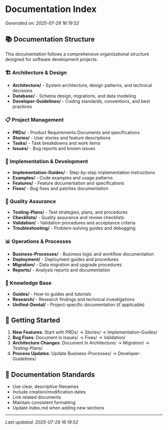 # Documentation Index

*Generated on: 2025-07-29 16:19:52*

## 📚 Documentation Structure

This documentation follows a comprehensive organizational structure designed for software development projects.

### 🏗️ Architecture & Design
- **Architecture/** - System architecture, design patterns, and technical decisions
- **Database/** - Schema design, migrations, and data modeling
- **Developer-Guidelines/** - Coding standards, conventions, and best practices

### 📋 Project Management
- **PRDs/** - Product Requirements Documents and specifications
- **Stories/** - User stories and feature descriptions  
- **Tasks/** - Task breakdowns and work items
- **Issues/** - Bug reports and known issues

### 🔧 Implementation & Development
- **Implementation-Guides/** - Step-by-step implementation instructions
- **Examples/** - Code examples and usage patterns
- **Features/** - Feature documentation and specifications
- **Fixes/** - Bug fixes and patches documentation

### 🧪 Quality Assurance
- **Testing-Plans/** - Test strategies, plans, and procedures
- **Checklists/** - Quality assurance and review checklists
- **Validation/** - Validation procedures and acceptance criteria
- **Troubleshooting/** - Problem-solving guides and debugging

### 📊 Operations & Processes
- **Business-Processes/** - Business logic and workflow documentation
- **Deployment/** - Deployment guides and procedures
- **Migration/** - Data migration and upgrade procedures
- **Reports/** - Analysis reports and documentation

### 📖 Knowledge Base
- **Guides/** - How-to guides and tutorials
- **Research/** - Research findings and technical investigations
- **Unified-Dental/** - Project-specific documentation (if applicable)

## 🚀 Getting Started

1. **New Features**: Start with PRDs/ → Stories/ → Implementation-Guides/
2. **Bug Fixes**: Document in Issues/ → Fixes/ → Validation/
3. **Architecture Changes**: Document in Architecture/ → Migration/ → Testing-Plans/
4. **Process Updates**: Update Business-Processes/ → Developer-Guidelines/

## 📝 Documentation Standards

- Use clear, descriptive filenames
- Include creation/modification dates
- Link related documents
- Maintain consistent formatting
- Update index.md when adding new sections

---
*Last updated: 2025-07-29 16:19:52*
